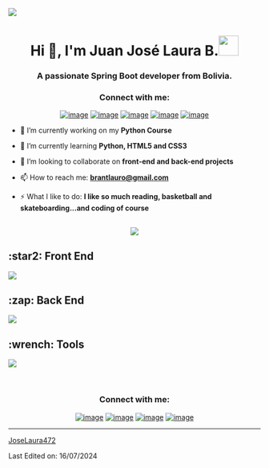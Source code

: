 
![](https://github.com/halfrost/halfrost/blob/master/icons/header_.png)
<h1 align="center">Hi 👋, I'm Juan José Laura B.<img height="40" src="https://emoji.gg/assets/emoji/7333-parrotdance.gif"></h1>
<h3 align="center">A passionate Spring Boot developer from Bolivia.</h3>

<h3 align="center">Connect with me:</h3>
<div align="center">

[![image](https://img.shields.io/badge/LinkedIn-0077B5?style=for-the-badge&logo=linkedin&logoColor=white)](https://www.linkedin.com/in/lauro_brant-1/)
[![image](https://img.shields.io/badge/Facebook-1877F2?style=for-the-badge&logo=facebook&logoColor=white)](https://www.facebook.com/tu_usuario)
[![image](https://img.shields.io/badge/Twitter-1DA1F2?style=for-the-badge&logo=twitter&logoColor=white)](https://twitter.com/tu_usuario)
[![image](https://img.shields.io/badge/Instagram-E4405F?style=for-the-badge&logo=instagram&logoColor=white)](https://www.instagram.com/brantlauro/)
[![image](https://img.shields.io/badge/Gmail-D14836?style=for-the-badge&logo=gmail&logoColor=white)](mailto:produtor.brantlauro@gmail.com)
  
</div>

- 🔭 I’m currently working on my **Python Course**

- 🌱 I’m currently learning **Python, HTML5 and CSS3**

- 👯 I’m looking to collaborate on **front-end and back-end projects**

- 📫 How to reach me: **brantlauro@gmail.com**

- ⚡ What I like to do: **I like so much reading, basketball and skateboarding...and coding of course**

<h2 style="text-align: center;">
  <img src="https://readme-typing-svg.herokuapp.com?&font=IBM+Plex+Sans&color=abcdef&size=20&lines=TÉCNOLOGIAS+CONOCIDAS.+👨🏻‍💻"/>
</h2>
<!--tech stack icons-->
<p align="center">
  <h2>:star2: Front End</h2>
  <a href="https://skillicons.dev">
    <img src="https://skillicons.dev/icons?i=html,css,js,jquery,bootstrap&perline=6" />
  </a>

  <h2>:zap: Back End</h2>
  <a href="https://skillicons.dev">
    <img src="https://skillicons.dev/icons?i=java,spring,maven,mysql,postgres&perline=6" />
  </a>

  <h2>:wrench: Tools</h2>
  <a href="https://skillicons.dev">
    <img src="https://skillicons.dev/icons?i=postman,vscode,idea,docker,git,stackoverflow,github,ubuntu&perline=6" />
  </a>
</p>
<br>
<!-------------------------->

<h3 align="center">Connect with me:</h3>
<div align="center">

[![image](https://img.shields.io/badge/LinkedIn-0077B5?style=for-the-badge&logo=linkedin&logoColor=white)](https://www.linkedin.com/in/lauro_brant-1/)
[![image](https://img.shields.io/badge/Instagram-E4405F?style=for-the-badge&logo=instagram&logoColor=white)](https://www.instagram.com/brantlauro/)
[![image](https://img.shields.io/badge/Twitter-1DA1F2?style=for-the-badge&logo=twitter&logoColor=white)](https://twitter.com/brantlauro)
[![image](https://img.shields.io/badge/Gmail-D14836?style=for-the-badge&logo=gmail&logoColor=white)](mailto:produtor.brantlauro@gmail.com)
  
</div>


------

[JoseLaura472](https://github.com/JoseLaura472)

Last Edited on: 16/07/2024
